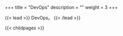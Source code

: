 +++
title = "DevOps"
description = ""
weight = 3
+++

{{< lead >}}
DevOps。
{{< /lead >}}

{{< childpages >}}